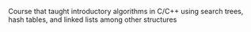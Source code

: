 Course that taught introductory algorithms in C/C++ using search trees, hash tables, and linked lists among other structures
